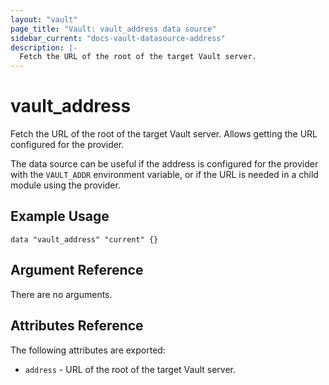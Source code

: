 ```yaml
---
layout: "vault"
page_title: "Vault: vault_address data source"
sidebar_current: "docs-vault-datasource-address"
description: |-
  Fetch the URL of the root of the target Vault server.
---
```


# vault\_address

Fetch the URL of the root of the target Vault server. Allows getting the URL configured for the provider.

The data source can be useful if the address is configured for the provider with the `VAULT_ADDR` environment variable, or if the URL is needed in a child module using the provider.

## Example Usage

```hcl
data "vault_address" "current" {}
```

## Argument Reference

There are no arguments.

## Attributes Reference

The following attributes are exported:

* `address` - URL of the root of the target Vault server.
